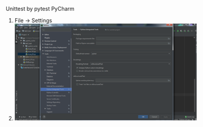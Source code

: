 Unittest by pytest PyCharm
1. File -> Settings
2. ![Иллюстрация к проекту](https://github.com/polinanov/python_homework/blob/master/lab3_test/unittest%20by%20pytest%20PyCharm.PNG)
